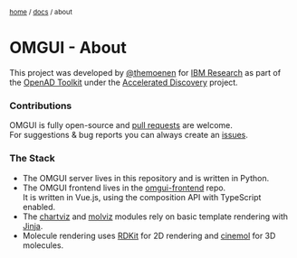 <sub>[home](../#readme) / [docs](readme.md) / about</sub>

# OMGUI - About

This project was developed by [@themoenen](https://github.com/themoenen) for [IBM Research](https://research.ibm.com) as part of the [OpenAD Toolkit](https://openad.accelerate.science/) under the [Accelerated Discovery](https://accelerate.science) project.

### Contributions

OMGUI is fully open-source and [pull requests](../pulls) are welcome.  
For suggestions & bug reports you can always create an [issues](../../../issues).

### The Stack

-   The OMGUI server lives in this repository and is written in Python.
-   The OMGUI frontend lives in the [omgui-frontend](https://github.com/acceleratedscience/omgui-frontend) repo.  
    It is written in Vue.js, using the composition API with TypeScript enabled.
-   The [chartviz] and [molviz] modules rely on basic template rendering with [Jinja](https://jinja.palletsprojects.com).
-   Molecule rendering uses [RDKit](https://github.com/rdkit/rdkit#readme) for 2D rendering and [cinemol](https://github.com/moltools/CineMol#readme) for 3D molecules.

[chartviz]: chartviz.md
[molviz]: molviz.md
